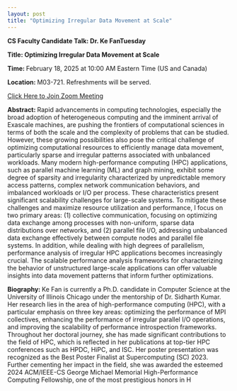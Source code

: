 ```yaml
---
layout: post
title: "Optimizing Irregular Data Movement at Scale"
---
```

<p><b>CS Faculty Candidate Talk: Dr. Ke FanTuesday</b></p>
<p><b>Title: Optimizing Irregular Data Movement at Scale</b></p>
<p><b>Time: </b>February 18, 2025 at 10:00 AM Eastern Time (US and Canada)</p>
<p><b>Location: </b> M03-721. Refreshments will be served.

<a href="https://umassboston.zoom.us/j/92791577581">Click Here to Join Zoom Meeting  </a>

<p></p>
<p><b>Abstract: </b>Rapid advancements in computing technologies, especially the broad adoption of heterogeneous computing and the imminent arrival of Exascale machines, are pushing the frontiers of computational sciences in terms of both the scale and the complexity of problems that can be studied. However, these growing possibilities also pose the critical challenge of optimizing computational resources to efficiently manage data movement, particularly sparse and irregular patterns associated with unbalanced workloads. Many modern high-performance computing (HPC) applications, such as parallel machine learning (ML) and graph mining, exhibit some degree of sparsity and irregularity characterized by unpredictable memory access patterns, complex network communication behaviors, and imbalanced workloads or I/O per process. These characteristics present significant scalability challenges for large-scale systems. To mitigate these challenges and maximize resource utilization and performance, I focus on two primary areas: (1) collective communication, focusing on optimizing data exchange among processes with non-uniform, sparse data distributions over networks, and (2) parallel file I/O, addressing unbalanced data exchange effectively between compute nodes and parallel file systems. In addition, while dealing with high degrees of parallelism, performance analysis of irregular HPC applications becomes increasingly crucial. The scalable performance analysis frameworks for characterizing the behavior of unstructured large-scale applications can offer valuable insights into data movement patterns that inform further optimizations.
</p>

<p></p>
<p><b>Biography: </b> Ke Fan is currently a Ph.D. candidate in Computer Science at the University of Illinois Chicago under the mentorship of Dr. Sidharth Kumar. Her research lies in the area of high-performance computing (HPC), with a particular emphasis on three key areas: optimizing the performance of MPI collectives, enhancing the performance of irregular parallel I/O operations, and improving the scalability of performance introspection frameworks. Throughout her doctoral journey, she has made significant contributions to the field of HPC, which is reflected in her publications at top-tier HPC conferences such as HPDC, HiPC, and ISC. Her poster presentation was recognized as the Best Poster Finalist at Supercomputing (SC) 2023. Further cementing her impact in the field, she was awarded the esteemed 2024 ACM/IEEE-CS George Michael Memorial High-Performance Computing Fellowship, one of the most prestigious honors in H
</p>
